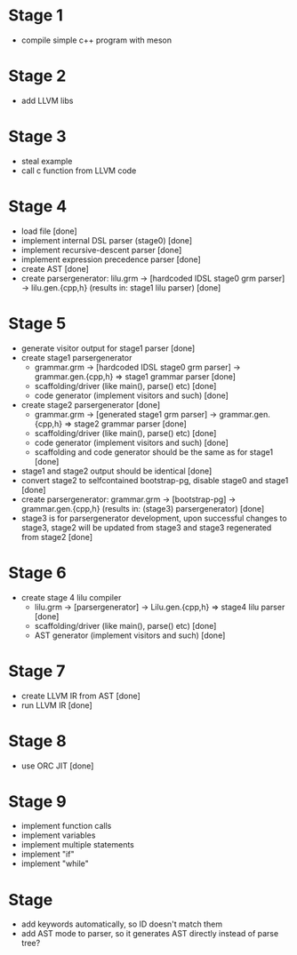 # Stage 1

- compile simple c++ program with meson

# Stage 2

- add LLVM libs

# Stage 3

- steal example
- call c function from LLVM code

# Stage 4

- load file [done]
- implement internal DSL parser (stage0) [done]
- implement recursive-descent parser [done]
- implement expression precedence parser [done]
- create AST [done]
- create parsergenerator: lilu.grm -> [hardcoded IDSL stage0 grm parser] -> lilu.gen.{cpp,h} (results in: stage1 lilu parser) [done]

# Stage 5

- generate visitor output for stage1 parser [done]
- create stage1 parsergenerator
    - grammar.grm -> [hardcoded IDSL stage0 grm parser] -> grammar.gen.{cpp,h} => stage1 grammar parser [done]
    - scaffolding/driver (like main(), parse() etc) [done]
    - code generator (implement visitors and such) [done]
- create stage2 parsergenerator [done]
    - grammar.grm -> [generated stage1 grm parser] -> grammar.gen.{cpp,h} => stage2 grammar parser [done]
    - scaffolding/driver (like main(), parse() etc) [done]
    - code generator (implement visitors and such) [done]
    - scaffolding and code generator should be the same as for stage1 [done]
- stage1 and stage2 output should be identical [done]
- convert stage2 to selfcontained bootstrap-pg, disable stage0 and stage1 [done]
- create parsergenerator: grammar.grm -> [bootstrap-pg] -> grammar.gen.{cpp,h} (results in: (stage3) parsergenerator) [done]
- stage3 is for parsergenerator development, upon successful changes to stage3, stage2 will be updated from stage3 and stage3 regenerated from stage2 [done]

# Stage 6

- create stage 4 lilu compiler
    - lilu.grm -> [parsergenerator] -> Lilu.gen.{cpp,h} => stage4 lilu parser [done]
    - scaffolding/driver (like main(), parse() etc) [done]
    - AST generator (implement visitors and such) [done]

# Stage 7

- create LLVM IR from AST [done]
- run LLVM IR [done]

# Stage 8

- use ORC JIT [done]

# Stage 9

- implement function calls
- implement variables
- implement multiple statements
- implement "if"
- implement "while"

# Stage

- add keywords automatically, so ID doesn't match them
- add AST mode to parser, so it generates AST directly instead of parse tree?
